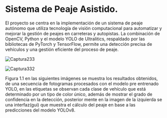 # Sistema de Peaje Asistido. 

El proyecto se centra en la implementación de un sistema de peaje autónomo que utiliza tecnología de visión computacional para automatizar y mejorar la gestión de peajes en carreteras y autopistas. La combinación de OpenCV, Python y el modelo YOLO de Ultralitics, respaldado por las bibliotecas de PyTorch y TensorFlow, permite una detección precisa de vehículos y una gestión eficiente del proceso de peaje. 

![Captura233](https://github.com/edwinguzmn/Proyecto-VC-Peaje-Asistido/assets/61489964/e268a407-4121-459e-a7b4-e1487e3fae5b)


![Captura332](https://github.com/edwinguzmn/Proyecto-VC-Peaje-Asistido/assets/61489964/799f9940-da93-4846-bc12-eed799c97f3f)

Figura 1.1 en las siguientes imágenes se muestra los resultados obtenidos, de una secuencia de fotogramas procesados con el modelo pre entrenado YOLO, en las etiquetas se observan cada clase de vehículo que está determinado por un tipo de color único, además de mostrar el grado de confidencia en la detección, posterior mente en la imagen de la izquierda se una interfaz(gui) que muestra el cálculo del peaje en base a las predicciones del modelo YOLOv8. 
